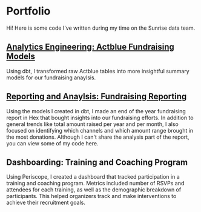 # Portfolio

Hi! Here is some code I've written during my time on the Sunrise data team.

## [Analytics Engineering: Actblue Fundraising Models](https://github.com/ag-arg/portfolio/tree/main/models)

Using dbt, I transformed raw Actblue tables into more insightful summary models for our fundraising anaylsis.

## [Reporting and Anaylsis: Fundraising Reporting](https://github.com/ag-arg/portfolio/tree/main/fundraising_report)

Using the models I created in dbt, I made an end of the year fundraising report in Hex that bought insights into our fundraising efforts. In addition to general trends like total amount raised per year and per month, I also focused on identifying which channels and which amount range brought in the most donations. Although I can't share the analysis part of the report, you can view some of my code here.

## Dashboarding: Training and Coaching Program

Using Periscope, I created a dashboard that tracked participation in a training and coaching program. Metrics included number of RSVPs and attendees for each training, as well as the demographic breakdown of participants. This helped organizers track and make interventions to achieve their recruitment goals.

